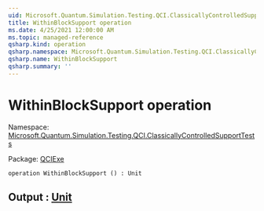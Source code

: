 ```yaml
---
uid: Microsoft.Quantum.Simulation.Testing.QCI.ClassicallyControlledSupportTests.WithinBlockSupport
title: WithinBlockSupport operation
ms.date: 4/25/2021 12:00:00 AM
ms.topic: managed-reference
qsharp.kind: operation
qsharp.namespace: Microsoft.Quantum.Simulation.Testing.QCI.ClassicallyControlledSupportTests
qsharp.name: WithinBlockSupport
qsharp.summary: ''
---
```


# WithinBlockSupport operation

Namespace: [Microsoft.Quantum.Simulation.Testing.QCI.ClassicallyControlledSupportTests](xref:Microsoft.Quantum.Simulation.Testing.QCI.ClassicallyControlledSupportTests)

Package: [QCIExe](https://nuget.org/packages/QCIExe)




```qsharp
operation WithinBlockSupport () : Unit
```


## Output : [Unit](xref:microsoft.quantum.qsharp.valueliterals#unit-literal)

